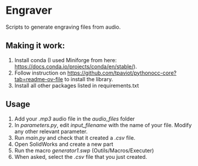 # Engraver
Scripts to generate engraving files from audio.


## Making it work:
1. Install conda (I used Miniforge from here: https://docs.conda.io/projects/conda/en/stable/).
1. Follow instruction on https://github.com/tpaviot/pythonocc-core?tab=readme-ov-file to install the library.
1. Install all other packages listed in requirements.txt

## Usage
1. Add your *.mp3* audio file in the *audio_files* folder
1. In *parameters.py*, edit *input_filename* with the name of your file. Modify any other relevant parameter.
1. Run *main.py* and check that it created a *.csv* file.
1. Open SolidWorks and create a new part
1. Run the macro *generator1.swp* (Outils/Macros/Executer)
1. When asked, select the *.csv* file that you just created.